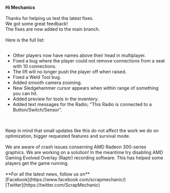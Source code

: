 **Hi Mechanics**<br/>
<br/>
Thanks for helping us test the latest fixes. <br/>
We got some great feedback!<br/>
The fixes are now added to the main branch. <br/>
<br/>
Here is the full list:<br/>
<br/>
* Other players now have names above their head in multiplayer.<br/>
* Fixed a bug where the player could not remove connections from a seat with 10 connections.<br/>
* The lift will no longer push the player off when raised.<br/>
* Fixed a Weld Tool bug.<br/>
* Added smooth camera zooming.<br/>
* New Sledgehammer cursor appears when within range of something you can hit.<br/>
* Added preview for tools in the inventory.<br/>
* Added text messages for the Radio; "This Radio is connected to a Button/Switch/Sensor".<br/><br/>
<br/>
Keep in mind that small updates like this do not affect the work we do on optimization, bigger requested features and survival mode.<br/>
<br/>
We are aware of crash issues conserning AMD Radeon 300-series graphics. We are working on a solution! In the meantime try disabling AMD Gaming Evolved Overlay (Raptr) recording software. This has helped some players get the game running.<br/>
<br/>
**For all the latest news, follow us on** <br/>
[Facebook](https://www.facebook.com/scrapmechanic/)<br/>
[Twitter](https://twitter.com/ScrapMechanic)